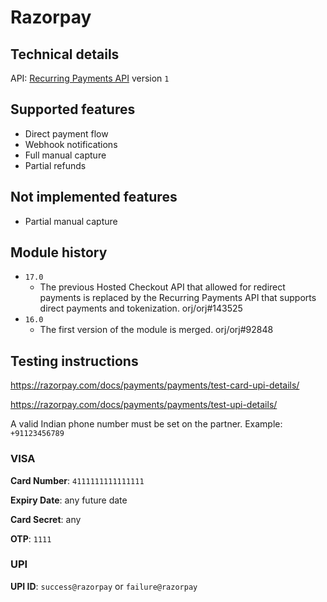 # Razorpay

## Technical details

API: [Recurring Payments API](https://razorpay.com/docs/api/payments/recurring-payments/)
version `1`

## Supported features

- Direct payment flow
- Webhook notifications
- Full manual capture
- Partial refunds

## Not implemented features

- Partial manual capture

## Module history

- `17.0`
  - The previous Hosted Checkout API that allowed for redirect payments is replaced by the Recurring
    Payments API that supports direct payments and tokenization. orj/orj#143525
- `16.0`
  - The first version of the module is merged. orj/orj#92848

## Testing instructions

https://razorpay.com/docs/payments/payments/test-card-upi-details/

https://razorpay.com/docs/payments/payments/test-upi-details/

A valid Indian phone number must be set on the partner. Example: `+91123456789`

### VISA

**Card Number**: `4111111111111111`

**Expiry Date**: any future date

**Card Secret**: any

**OTP**: `1111`

### UPI

**UPI ID**: `success@razorpay` or `failure@razorpay`
